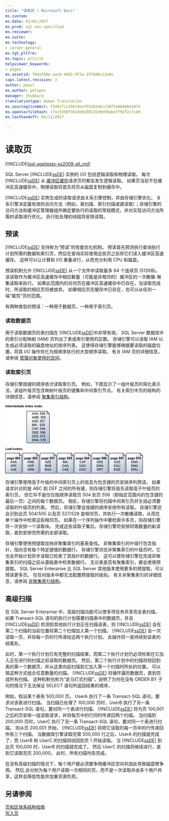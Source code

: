 ```yaml
---
title: "读取页 | Microsoft Docs"
ms.custom: 
ms.date: 03/01/2017
ms.prod: sql-non-specified
ms.reviewer: 
ms.suite: 
ms.technology:
- server-general
ms.tgt_pltfrm: 
ms.topic: article
helpviewer_keywords:
- pages
ms.assetid: f8da760e-aacb-4661-9f3a-2578d8c11e4e
caps.latest.revision: 3
author: pmasl
ms.author: pelopes
manager: jhubbard
translationtype: Human Translation
ms.sourcegitcommit: f3481fcc2bb74eaf93182e6cc58f5a06666e10f4
ms.openlocfilehash: c7ac5398f3b10db59812539e58abaff9ef2c7cd0
ms.lasthandoff: 04/11/2017

---
```

# <a name="reading-pages"></a>读取页
[!INCLUDE[tsql-appliesto-ss2008-all_md](../includes/tsql-appliesto-ss2008-all-md.md)]

SQL Server [!INCLUDE[ssDE](../includes/ssde-md.md)] 实例的 I/O 包括逻辑读取和物理读取。 每次 [!INCLUDE[ssDE](../includes/ssde-md.md)] 从 [缓冲区缓存](../relational-databases/memory-management-architecture-guide.md)请求页时都会发生逻辑读取。 如果页当前不在缓冲区高速缓存中，物理读取将首先将页从磁盘复制到缓存中。

[!INCLUDE[ssDE](../includes/ssde-md.md)] 实例生成的读取请求由关系引擎控制，并由存储引擎优化。 关系引擎决定最有效的访问方法（例如，表扫描、索引扫描或键读取）；存储引擎的访问方法和缓冲区管理器组件确定要执行的读取的常规模式，并对实现访问方法所需的读取进行优化。 执行批处理的线程将安排读取。

## <a name="read-ahead"></a>预读
[!INCLUDE[ssDE](../includes/ssde-md.md)] 支持称为“预读”的性能优化机制。 预读首先预测执行查询执行计划所需的数据和索引页，然后在查询实际使用这些页之前将它们读入缓冲区高速缓存。 这样可以让计算和 I/O 重叠进行，从而充分利用 CPU 和磁盘。 

预读机制允许 [!INCLUDE[ssDE](../includes/ssde-md.md)] 从一个文件中读取最多 64 个连续页 (512KB)。 该读取作为缓冲区高速缓存中相应数量（可能是非相邻的）缓冲区的一次散播-聚集读取来执行。 如果此范围内的任何页在缓冲区高速缓存中已存在，当读取完成时，所读取的相应页将被放弃。 如果相应页在缓存中已存在，也可以从任何一端“裁剪”页的范围。

有两种类型的预读：一种用于数据页，一种用于索引页。

### <a name="reading-data-pages"></a>读取数据页
用于读取数据页的表扫描在 [!INCLUDE[ssDE](../includes/ssde-md.md)]中非常有效。 SQL Server 数据库中的索引分配映射 (IAM) 页列出了表或索引使用的区数。 存储引擎可以读取 IAM 以生成必须读取的磁盘地址的排序列表。 这使得存储引擎能够根据要读取的磁盘位置，将其 I/O 操作优化为按顺序执行的大型顺序读取。 有关 IAM 页的详细信息，请参阅 [管理对象使用的空间](../relational-databases/pages-and-extents-architecture-guide.md)。

### <a name="reading-index-pages"></a>读取索引页
存储引擎按键的顺序依次读取索引页。 例如，下图显示了一组叶级页的简化表示法，该组叶级页包含映射叶级页的键集和中间索引节点。 有关索引中页的结构的详细信息，请参阅 [聚集索引结构](../relational-databases/pages-and-extents-architecture-guide.md)。

![Reading_Pages](../relational-databases/media/reading-pages.gif)

存储引擎使用高于叶级的中间索引页上的信息为包含键的页安排序列预读。 如果请求针对的是 ABC 到 DEF 之间的所有键，则存储引擎将首先读取高于叶级页的索引页， 但它并不是仅仅按顺序读取页 504 到页 556（即指定范围内的包含键的最后一页）之间的每个数据页。 相反，存储引擎将扫描中间索引页并生成必须要读取的叶级页的列表。 然后，存储引擎会按键的顺序安排所有读取。 存储引擎还会识别出页 504/505 以及页 527/528 是相邻页，并执行一次散播读取，从而在单个操作中检索这些相邻页。 如果在一个序列操作中要检索许多页，则存储引擎将一次安排一个读取块。 完成这些读取子集后，存储引擎将安排同等数量的新读取，直到安排完所需的全部读取。

存储引擎使用预提取加快非聚集索引的基表查找。 非聚集索引的叶级行包含指针，指向含有每个特定键值的数据行。 存储引擎浏览非聚集索引的叶级页时，它也会开始计划异步读取已检索了其指针的数据行。 这可以使存储引擎在完成非聚集索引的扫描之前从基础表中检索数据行。 无论表是否有聚集索引，都会使用预提取。 SQL Server Enterprise 比 SQL Server 其他版本使用更多的预提取，可以预读更多页。 在任何版本中都无法配置预提取的级别。 有关非聚集索引的详细信息，请参阅 [非聚集索引结构](../relational-databases/pages-and-extents-architecture-guide.md)。

## <a name="advanced-scanning"></a>高级扫描
在 SQL Server Enterprise 中，高级扫描功能可以使多项任务共享完全表扫描。 如果 Transact-SQL 语句的执行计划需要扫描表中的数据页，并且 [!INCLUDE[ssDE](../includes/ssde-md.md)] 检测到其他执行计划正在扫描该表，则 [!INCLUDE[ssDE](../includes/ssde-md.md)] 会在第二个扫描的当前位置将第二个扫描加入第一个扫描。 [!INCLUDE[ssDE](../includes/ssde-md.md)] 会一次读取一页，并将每一页的行传递给这两个执行计划。 此操作将一直持续到该表的结尾处。 

此时，第一个执行计划已有完整的扫描结果，而第二个执行计划仍必须检索在它加入正在进行的扫描之前读取的数据页。 然后，第二个执行计划中的扫描将绕回到表的第一个数据页，并从这里向前扫描到它加入第一个扫描时所处的位置。 可以按这种方式组合任意数量的扫描。 [!INCLUDE[ssDE](../includes/ssde-md.md)] 将循环遍历数据页，直到完成所有扫描。 这种机制也称为“走马灯式扫描”，说明了为何在没有 ORDER BY 子句的情况下无法保证 SELECT 语句所返回结果的顺序。 

例如，假设某个表有 500,000 页。 UserA 执行了一条 Transact-SQL 语句，要求对该表进行扫描。 当扫描已处理了 100,000 页时，UserB 执行了另一条 Transact-SQL 语句，要对同一个表进行扫描。 [!INCLUDE[ssDE](../includes/ssde-md.md)] 将为页 100,001 之后的页安排一组读取请求，并将每页中的行同时传递回两个扫描。 当扫描到 200,000 页时，UserC 执行了另一条 Transact-SQL 语句，要对同一个表进行扫描。 则从页 200,001 开始， [!INCLUDE[ssDE](../includes/ssde-md.md)] 将把它读取的每一页中的行传递回所有三个扫描。 当数据库引擎读取完第 500,000 行之后，UserA 的扫描就完成了，而 UserB 和 UserC 的扫描将绕回到页 1 开始读取。 当 [!INCLUDE[ssDE](../includes/ssde-md.md)] 到达页 100,000 时，UserB 的扫描就完成了。 然后 UserC 的扫描将继续进行，直到它读取完页 200,000。 此时，所有扫描均告完成。 

在没有高级扫描的情况下，每个用户都必须要争用缓冲区空间并因此导致磁盘臂争用。 然后,会分别为每个用户读取一次相同的页，而不是一次读取并由多个用户共享，这样会降低性能并加重资源负担。

## <a name="see-also"></a>另请参阅
[页和区体系结构指南](../relational-databases/pages-and-extents-architecture-guide.md)   
 [写入页](../relational-databases/writing-pages.md)
